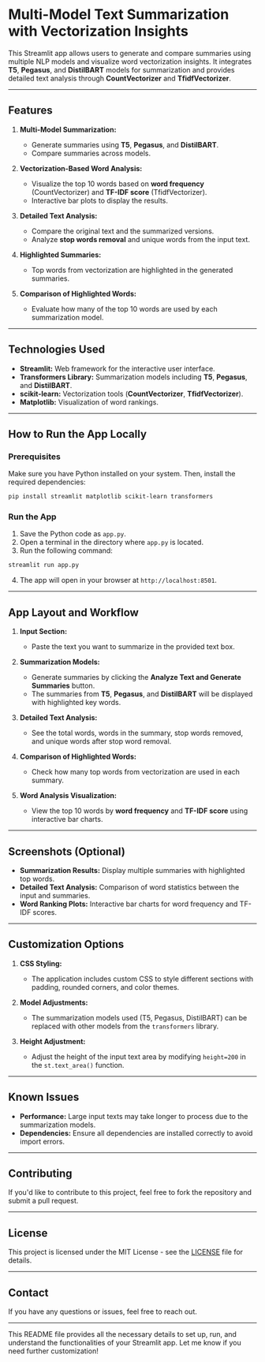 # **Multi-Model Text Summarization with Vectorization Insights**

This Streamlit app allows users to generate and compare summaries using multiple NLP models and visualize word vectorization insights. It integrates **T5**, **Pegasus**, and **DistilBART** models for summarization and provides detailed text analysis through **CountVectorizer** and **TfidfVectorizer**.

---

## **Features**
1. **Multi-Model Summarization:**
   - Generate summaries using **T5**, **Pegasus**, and **DistilBART**.
   - Compare summaries across models.

2. **Vectorization-Based Word Analysis:**
   - Visualize the top 10 words based on **word frequency** (CountVectorizer) and **TF-IDF score** (TfidfVectorizer).
   - Interactive bar plots to display the results.

3. **Detailed Text Analysis:**
   - Compare the original text and the summarized versions.
   - Analyze **stop words removal** and unique words from the input text.

4. **Highlighted Summaries:**
   - Top words from vectorization are highlighted in the generated summaries.

5. **Comparison of Highlighted Words:**
   - Evaluate how many of the top 10 words are used by each summarization model.

---

## **Technologies Used**
- **Streamlit:** Web framework for the interactive user interface.
- **Transformers Library:** Summarization models including **T5**, **Pegasus**, and **DistilBART**.
- **scikit-learn:** Vectorization tools (**CountVectorizer**, **TfidfVectorizer**).
- **Matplotlib:** Visualization of word rankings.

---

## **How to Run the App Locally**

### Prerequisites
Make sure you have Python installed on your system. Then, install the required dependencies:

```bash
pip install streamlit matplotlib scikit-learn transformers
```

### Run the App
1. Save the Python code as `app.py`.
2. Open a terminal in the directory where `app.py` is located.
3. Run the following command:

```bash
streamlit run app.py
```

4. The app will open in your browser at `http://localhost:8501`.

---

## **App Layout and Workflow**

1. **Input Section:**  
   - Paste the text you want to summarize in the provided text box.

2. **Summarization Models:**  
   - Generate summaries by clicking the **Analyze Text and Generate Summaries** button.
   - The summaries from **T5**, **Pegasus**, and **DistilBART** will be displayed with highlighted key words.

3. **Detailed Text Analysis:**  
   - See the total words, words in the summary, stop words removed, and unique words after stop word removal.

4. **Comparison of Highlighted Words:**  
   - Check how many top words from vectorization are used in each summary.

5. **Word Analysis Visualization:**  
   - View the top 10 words by **word frequency** and **TF-IDF score** using interactive bar charts.

---

## **Screenshots (Optional)**
- **Summarization Results:** Display multiple summaries with highlighted top words.
- **Detailed Text Analysis:** Comparison of word statistics between the input and summaries.
- **Word Ranking Plots:** Interactive bar charts for word frequency and TF-IDF scores.

---

## **Customization Options**

1. **CSS Styling:**
   - The application includes custom CSS to style different sections with padding, rounded corners, and color themes.

2. **Model Adjustments:**
   - The summarization models used (T5, Pegasus, DistilBART) can be replaced with other models from the `transformers` library.

3. **Height Adjustment:**
   - Adjust the height of the input text area by modifying `height=200` in the `st.text_area()` function.

---

## **Known Issues**

- **Performance:** Large input texts may take longer to process due to the summarization models.
- **Dependencies:** Ensure all dependencies are installed correctly to avoid import errors.

---

## **Contributing**

If you'd like to contribute to this project, feel free to fork the repository and submit a pull request.

---

## **License**

This project is licensed under the MIT License - see the [LICENSE](LICENSE) file for details.

---

## **Contact**

If you have any questions or issues, feel free to reach out.

---

This README file provides all the necessary details to set up, run, and understand the functionalities of your Streamlit app. Let me know if you need further customization!
